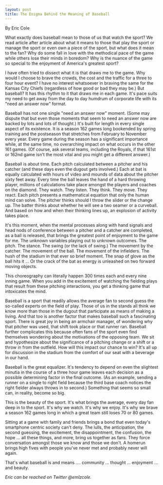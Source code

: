 ```yaml
---
layout: post
title: The Enigma Behind the Meaning of Baseball
---
```

By Eric Cole

What exactly does baseball mean to those of us that watch the sport? We read article after article about what it means to those that play the sport or manage the sport or even own a piece of the sport, but what does it mean to the fan? Why do some fall in love with the methodical pace of the game while others lose their minds in boredom? Why is the nuance of the game so special to the enjoyment of America's greatest sport?

I have often tried to dissect what it is that draws me to the game. Why would I choose to brave the crowds, the cost and the traffic for a three to four hour event?  I have no interest whatsoever in braving the same for the Kansas City Chiefs (regardless of how good or bad they may be.) But baseball?  It has this rhythm to it that draws me in each game. It's pace suits my need to get away from the day to day humdrum of corporate life with its "need an answer now" format.

Baseball has not one single "need an answer now" moment. (Some may dispute that but even those moments that seem to need an answer now are backed by lots and lots of thought.) It's built for length in every single aspect of its existence. It is a season 162 games long bookended by spring training and the postseason that stretches from February to November every year. Every game during the season has a significant importance while, at the same time, no overarching impact on what occurs in the other 161 games. (Of course, ask several teams, including the Royals, if that 161st or 162nd game isn't the most vital and you might get a different answer.)

Baseball is about time. Each pitch calculated between a pitcher and his catcher (and these days even the dugout gets involved.) Each at bat is equally calculated with hours of video and mounds of data about the pitcher sixty feet away. Every time the ball leaves the hand of a hard throwing player, millions of calculations take place amongst the players and coaches on the diamond.  They watch. They listen. They think. They move. They react. Each pitch presents a mathematical equation that only the human mind can solve. The pitcher thinks should I throw the slider or the change up. The batter thinks about whether he will see a two seamer or a curveball. And based on how and when their thinking lines up, an explosion of activity takes place.

It's this moment, when the mental processes along with hand signals and head nods of conference between a pitcher and a catcher are completed, as a ball is released, that brings the greatest point of enjoyment to the game for me. The unknown variables playing out to unknown outcomes.  The pitch. The stance. The swing (or the lack of swing.) The movement by the catcher. The movement of the ball. The movement of the infielders. The hush of the stadium in that ever so brief moment. The snap of glove as the ball hits it ... Or the crack of the bat as energy is unleashed on two forward moving objects.

This choreography can literally happen 300 times each and every nine inning game. When you add in the excitement of watching the fielding plays that result from these pitching interactions, you get a thinking game that intoxicates the mind.

Baseball is a sport that readily allows the average fan to second guess the so-called experts on the field of play.  Those of us in the stands all think we know more than those in the dugout that participate as means of making a living. And that too is another factor that makes baseball such a fascinating sport. There is great joy in being an armchair manager, of wondering why that pitcher was used, that shift took place or that runner ran. Baseball further complicates this because often fans of the sport even find themselves wondering about the motivations of the opposing team. We sit and hypothesize about the significance of a pitching change or a shift or a throw in from the outfield. How will this impact our chance to win? It's all up for discussion in the stadium from the comfort of our seat with a beverage in our hand.

Baseball is the great equalizer. It's tendency to depend on even the slightest minutia in the course of a three hour game leaves each decision as a possible determining factor in the final outcome. (As an example, sending a runner on a single to right field because the third base coach notices the right fielder always throws in to second.) Something that seems so small can, in reality, become so big.

This is the beauty of the sport.  It's what brings the average, every day fan deep in to the sport.  It's why we watch.  It's why we enjoy.  It's why we brave a season 162 games long in which a great team still loses 70 or 80 games.

Sitting at a game with family and friends brings a bond that even today's smartphone centric society can't deny.  The lulls, the anticipation, the second guessing, the excitement, the disappointment, the confusion, the hope ... all these things, and more, bring us together as fans.   They force conversation amongst those we know and those we don't.  A homerun brings high fives with people you've never met and probably never will again.

That's what baseball is and means .... community ... thought ... enjoyment ... and beauty.

<i>Eric can be reached on Twitter @emlzcole.</i>